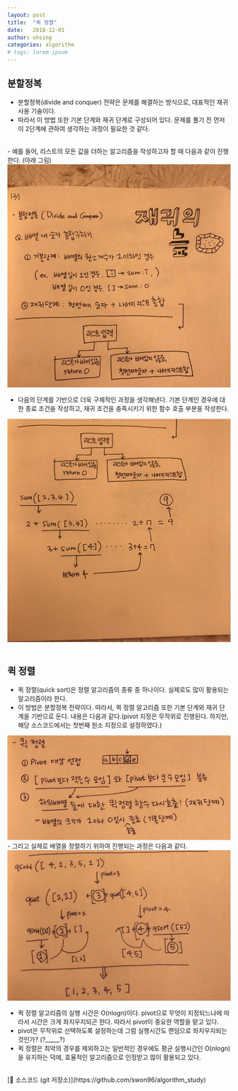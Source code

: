 ```yaml
---
layout: post
title:  "퀵 정렬"
date:   2018-12-01
author: ohsing
categories: algorithm
# tags: lorem ipsum
---
```


## 분할정복
- 분할정복(divide and conquer) 전략은 문제를 해결하는 방식으로, 대표적인 재귀 사용 기술이다.
- 따라서 이 방법 또한 기본 단계와 재귀 단계로 구성되어 있다. 문제를 풀기 전 먼저 이 2단계에 관하여 생각하는 과정이 필요한 것 같다.
<br>
- 예를 들어, 리스트의 모든 값을 더하는 알고리즘을 작성하고자 할 때 다음과 같이 진행한다. (아래 그림)
<img src="/assets/images/al_post/dnc_1.jpeg" title="divide_conquer_1">
<br>

- 다음의 단계를 기반으로 더욱 구체적인 과정을 생각해낸다. 기본 단계인 경우에 대한 종료 조건을 작성하고, 재귀 조건을 충족시키기 위한 함수 호출 부분을 작성한다. 
<img src="/assets/images/al_post/dnc_2.jpeg" title="divide_conquer_2">
<br>
<br>

## 퀵 정렬
- 퀵 정렬(quick sort)은 정렬 알고리즘의 종류 중 하나이다. 실제로도 많이 활용되는 알고리즘이라 한다.
- 이 방법은 분할정복 전략이다. 따라서, 퀵 정렬 알고리즘 또한 기본 단계와 재귀 단계을 기반으로 둔다. 내용은 다음과 같다.(pivot 지정은 무작위로 진행된다. 하지만, 해당 소스코드에서는 첫번째 원소 지정으로 설정하였다.)
<img src="/assets/images/al_post/qsort_1.jpg" title="quickSort_1">
<br>
- 그리고 실제로 배열을 정렬하기 위하여 진행되는 과정은 다음과 같다. 
<img src="/assets/images/al_post/qsort_2.jpg" title="quickSort_2">
<br>

- 퀵 정렬 알고리즘의 실행 시간은 O(nlogn)이다. pivot으로 무엇이 지정되느냐에 따라서 시간은 크게 좌지우지되곤 한다. 따라서 pivot이 중요한 역할을 맡고 있다.
- pivot은 무작위로 선택하도록 설정하는데 그럼 실행시간도 랜덤으로 좌지우지되는 것인가? (?_____?)
- 퀵 정렬은 최악의 경우를 제외하고는 일반적인 경우에도 평균 실행시간인 O(nlogn)을 유지하는 덕에, 효율적인 알고리즘으로 인정받고 많이 활용되고 있다.

<br>
[💾 소스코드 (git 저장소)](https://github.com/swon96/algorithm_study)